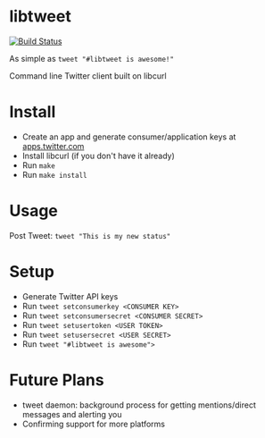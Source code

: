 libtweet
==========

[![Build Status](https://travis-ci.org/davidcorbin/libtweet.svg?branch=master)](https://travis-ci.org/davidcorbin/libtweet)

As simple as `tweet "#libtweet is awesome!"`

Command line Twitter client built on libcurl


Install
==========
- Create an app and generate consumer/application keys at [apps.twitter.com](apps.twitter.com)
- Install libcurl (if you don't have it already)
- Run `make`
- Run `make install`


Usage
==========
Post Tweet: `tweet "This is my new status"`


Setup
==========
- Generate Twitter API keys
- Run `tweet setconsumerkey <CONSUMER KEY>`
- Run `tweet setconsumersecret <CONSUMER SECRET>`
- Run `tweet setusertoken <USER TOKEN>`
- Run `tweet setusersecret <USER SECRET>`
- Run `tweet "#libtweet is awesome">`


Future Plans
==========
- tweet daemon: background process for getting mentions/direct messages and alerting you
- Confirming support for more platforms
